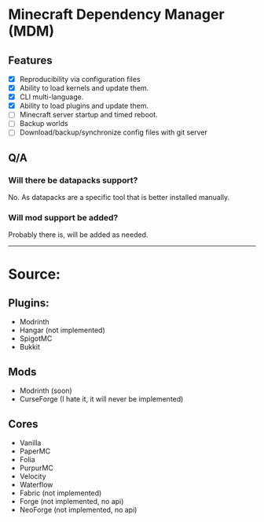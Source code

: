 # Minecraft Dependency Manager (MDM)

## Features

- [x] Reproducibility via configuration files
- [x] Ability to load kernels and update them.
- [x] CLI multi-language.
- [x] Ability to load plugins and update them.
- [ ] Minecraft server startup and timed reboot.
- [ ] Backup worlds
- [ ] Download/backup/synchronize config files with git server

## Q/A

### Will there be datapacks support?

No.
As datapacks are a specific tool that is better installed manually.

### Will mod support be added?

Probably there is, will be added as needed.

---

# Source:

## Plugins:

- Modrinth
- Hangar (not implemented)
- SpigotMC
- Bukkit

## Mods

- Modrinth (soon)
- CurseForge (I hate it, it will never be implemented)

## Cores

- Vanilla
- PaperMC
- Folia
- PurpurMC
- Velocity
- Waterflow
- Fabric (not implemented)
- Forge (not implemented, no api)
- NeoForge (not implemented, no api)

